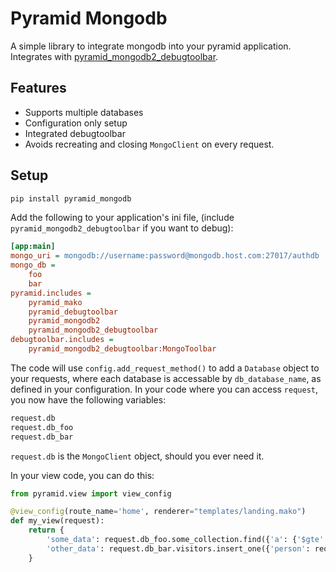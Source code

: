 Pyramid Mongodb
===============

A simple library to integrate mongodb into your pyramid application. Integrates with [pyramid_mongodb2_debugtoolbar](https://pypi.org/project/pyramid_mongodb2_debugtoolbar/).

Features
--------

* Supports multiple databases
* Configuration only setup
* Integrated debugtoolbar
* Avoids recreating and closing `MongoClient` on every request. 

Setup
-----
```bash
pip install pyramid_mongodb 
```

Add the following to your application's ini file, (include `pyramid_mongodb2_debugtoolbar` if you want to debug):

```ini
[app:main]
mongo_uri = mongodb://username:password@mongodb.host.com:27017/authdb
mongo_db = 
    foo
    bar
pyramid.includes =
    pyramid_mako    
    pyramid_debugtoolbar
    pyramid_mongodb2
    pyramid_mongodb2_debugtoolbar
debugtoolbar.includes =
    pyramid_mongodb2_debugtoolbar:MongoToolbar
```
The code will use `config.add_request_method()` to add a `Database` object to your requests, where each database is accessable by `db_database_name`, as defined in your configuration. 
In your code where you can access `request`, you now have the following variables:

```python
request.db
request.db_foo
request.db_bar
```
`request.db` is the `MongoClient` object, should you ever need it.

In your view code, you can do this:

```python
from pyramid.view import view_config

@view_config(route_name='home', renderer="templates/landing.mako")
def my_view(request):
    return {
        'some_data': request.db_foo.some_collection.find({'a': {'$gte': 5}}, {'_id': False}),
        'other_data': request.db_bar.visitors.insert_one({'person': request.remote_addr}),
    }
```